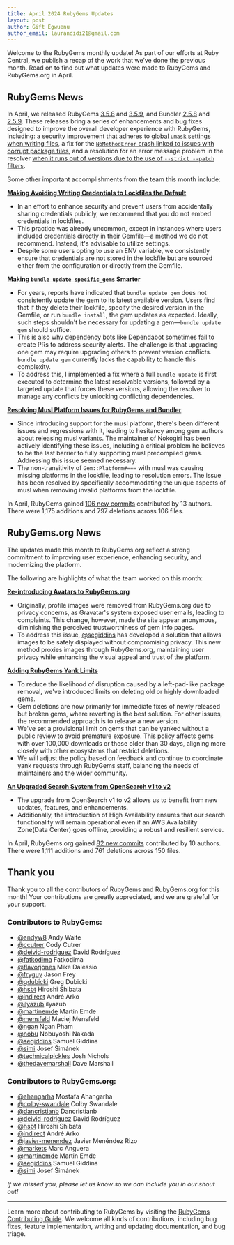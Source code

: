 ```yaml
---
title: April 2024 RubyGems Updates
layout: post
author: Gift Egwuenu
author_email: laurandidi21@gmail.com
---
```


Welcome to the RubyGems monthly update! As part of our efforts at Ruby Central, we publish a recap of the work that we’ve done the previous month. Read on to find out what updates were made to RubyGems and RubyGems.org in April.

## RubyGems News

In April, we released RubyGems [3.5.8](https://github.com/rubygems/rubygems/blob/master/CHANGELOG.md#358--2024-04-11) and [3.5.9](https://github.com/rubygems/rubygems/blob/master/CHANGELOG.md#359--2024-04-12), and Bundler [2.5.8](https://github.com/rubygems/rubygems/blob/master/bundler/CHANGELOG.md#258-april-11-2024) and [2.5.9](https://github.com/rubygems/rubygems/blob/master/bundler/CHANGELOG.md#259-april-12-2024). These releases bring a series of enhancements and bug fixes designed to improve the overall developer experience with RubyGems, including: a security improvement that adheres to [global `umask` settings when writing files](https://github.com/rubygems/rubygems/pull/7518), a fix for the [`NoMethodError` crash linked to issues with corrupt package files](https://github.com/rubygems/rubygems/pull/7539), and a resolution for an error message problem in the resolver [when it runs out of versions due to the use of `--strict --patch` filters](https://github.com/rubygems/rubygems/pull/7527).

Some other important accomplishments from the team this month include:

**[Making Avoiding Writing Credentials to Lockfiles the Default](https://github.com/rubygems/rubygems/pull/7560)**
- In an effort to enhance security and prevent users from accidentally sharing credentials publicly, we recommend that you do not embed credentials in lockfiles. 
- This practice was already uncommon, except in instances where users included credentials directly in their Gemfile—a method we do not recommend. Instead, it's advisable to utilize settings.  
- Despite some users opting to use an ENV variable, we consistently ensure that credentials are not stored in the lockfile but are sourced either from the configuration or directly from the Gemfile.

**[Making `bundle update specific_gems` Smarter](https://github.com/rubygems/rubygems/pull/7558)** 
- For years, reports have indicated that `bundle update gem` does not consistently update the gem to its latest available version. Users find that if they delete their lockfile, specify the desired version in the Gemfile, or run `bundle install`, the gem updates as expected. Ideally, such steps shouldn't be necessary for updating a gem—`bundle update gem` should suffice. 
- This is also why dependency bots like Dependabot sometimes fail to create PRs to address security alerts.  The challenge is that upgrading one gem may require upgrading others to prevent version conflicts. `bundle update gem` currently lacks the capability to handle this complexity. 
- To address this, I implemented a fix where a full `bundle update` is first executed to determine the latest resolvable versions, followed by a targeted update that forces these versions, allowing the resolver to manage any conflicts by unlocking conflicting dependencies.
    
**[Resolving Musl Platform Issues for RubyGems and Bundler](https://github.com/rubygems/rubygems/pull/7583)**
-  Since introducing support for the musl platform, there's been different issues and regressions with it, leading to hesitancy among gem authors about releasing musl variants. The maintainer of Nokogiri has been actively identifying these issues, including a critical problem he believes to be the last barrier to fully supporting musl precompiled gems. Addressing this issue seemed necessary. 
-  The non-transitivity of `Gem::Platform#===` with musl was causing missing platforms in the lockfile, leading to resolution errors. The issue has been resolved by specifically accommodating the unique aspects of musl when removing invalid platforms from the lockfile.

In April, RubyGems gained [106 new commits](https://github.com/rubygems/rubygems/compare/master@%7B2024-4-01%7D...master@%7B2024-4-31%7D) contributed by 13 authors. There were 1,175 additions and 797 deletions across 106 files.


## RubyGems.org News

The updates made this month to RubyGems.org reflect a strong commitment to improving user experience, enhancing security, and modernizing the platform.

The following are highlights of what the team worked on this month:

**[Re-introducing Avatars to RubyGems.org](https://github.com/rubygems/rubygems.org/pull/4599)** 
- Originally, profile images were removed from RubyGems.org due to privacy concerns, as Gravatar's system exposed user emails, leading to complaints. This change, however, made the site appear anonymous, diminishing the perceived trustworthiness of gem info pages. 
- To address this issue, [@segiddins](https://github.com/segiddins) has developed a solution that allows images to be safely displayed without compromising privacy. This new method proxies images through RubyGems.org, maintaining user privacy while enhancing the visual appeal and trust of the platform.

**[Adding RubyGems Yank Limits](https://github.com/rubygems/rubygems.org/pull/4631)**
- To reduce the likelihood of disruption caused by a left-pad-like package removal, we've introduced limits on deleting old or highly downloaded gems.
- Gem deletions are now primarily for immediate fixes of newly released but broken gems, where reverting is the best solution. For other issues, the recommended approach is to release a new version. 
- We've set a provisional limit on gems that can be yanked without a public review to avoid premature exposure. This policy affects gems with over 100,000 downloads or those older than 30 days, aligning more closely with other ecosystems that restrict deletions. 
- We will adjust the policy based on feedback and continue to coordinate yank requests through RubyGems staff, balancing the needs of maintainers and the wider community.

**[An Upgraded Search System from OpenSearch v1 to v2](https://github.com/rubygems/rubygems.org/pull/4613)** 
- The upgrade from OpenSearch v1 to v2 allows us to benefit from new updates, features, and enhancements. 
- Additionally, the introduction of High Availability ensures that our search functionality will remain operational even if an AWS Availability Zone(Data Center) goes offline, providing a robust and resilient service.

In April, RubyGems.org gained [82 new commits](https://github.com/rubygems/rubygems.org/compare/master@%7B2024-4-01%7D...master@%7B2024-4-31%7D) contributed by 10 authors. There were 1,111 additions and 761 deletions across 150 files.


## Thank you

Thank you to all the contributors of RubyGems and RubyGems.org for this month! Your contributions are greatly appreciated, and we are grateful for your support.

### Contributors to RubyGems:

- [@andyw8](https://github.com/andyw8) Andy Waite
- [@ccutrer](https://github.com/ccutrer) Cody Cutrer
- [@deivid-rodriguez](https://github.com/deivid-rodriguez) David Rodríguez
- [@fatkodima](https://github.com/fatkodima) Fatkodima
- [@flavorjones](https://github.com/flavorjones) Mike Dalessio
- [@fryguy](https://github.com/Fryguy) Jason Frey
- [@gdubicki](https://github.com/gdubicki) Greg Dubicki
- [@hsbt](https://github.com/hsbt) Hiroshi Shibata
- [@indirect](https://github.com/indirect) André Arko
- [@ilyazub](https://github.com/ilyazub) ilyazub
- [@martinemde](https://github.com/martinemde) Martin Emde
- [@mensfeld](https://github.com/mensfeld) Maciej Mensfeld
- [@ngan](https://github.com/ngan) Ngan Pham
- [@nobu](https://github.com/nobu) Nobuyoshi Nakada 
- [@segiddins](https://github.com/segiddins) Samuel Giddins
- [@simi](https://github.com/simi) Josef Šimánek
- [@technicalpickles](https://github.com/technicalpickles) Josh Nichols
- [@thedavemarshall](https://github.com/thedavemarshall) Dave Marshall

### Contributors to RubyGems.org:

- [@ahangarha](https://github.com/ahangarha) Mostafa Ahangarha
- [@colby-swandale](https://github.com/colby-swandale) Colby Swandale
- [@dancristianb](https://github.com/dancristianb) Dancristianb
- [@deivid-rodriguez](https://github.com/deivid-rodriguez) David Rodríguez
- [@hsbt](https://github.com/hsbt) Hiroshi Shibata
- [@indirect](https://github.com/indirect) André Arko
- [@javier-menendez](https://github.com/javier-menendez) Javier Menéndez Rizo
- [@markets](https://github.com/markets) Marc Anguera
- [@martinemde](https://github.com/martinemde) Martin Emde
- [@segiddins](https://github.com/segiddins) Samuel Giddins
- [@simi](https://github.com/simi) Josef Šimánek

*If we missed you, please let us know so we can include you in our shout out!*
 
---
Learn more about contributing to RubyGems by visiting the [RubyGems Contributing Guide](https://github.com/rubygems/rubygems/blob/master/CONTRIBUTING.md). We welcome all kinds of contributions, including bug fixes, feature implementation, writing and updating documentation, and bug triage.
